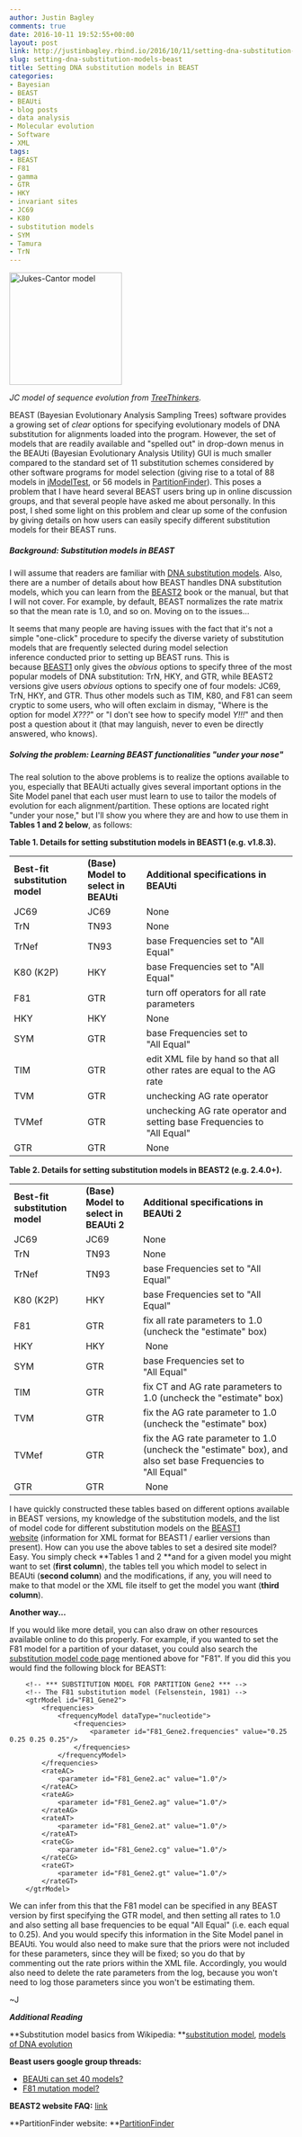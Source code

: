 ```yaml
---
author: Justin Bagley
comments: true
date: 2016-10-11 19:52:55+00:00
layout: post
link: http://justinbagley.rbind.io/2016/10/11/setting-dna-substitution-models-beast/
slug: setting-dna-substitution-models-beast
title: Setting DNA substitution models in BEAST
categories:
- Bayesian
- BEAST
- BEAUti
- blog posts
- data analysis
- Molecular evolution
- Software
- XML
tags:
- BEAST
- F81
- gamma
- GTR
- HKY
- invariant sites
- JC69
- K80
- substitution models
- SYM
- Tamura
- TrN
---
```


<a href="/images/jc-revised.png"><img src="/images/jc-revised.png" title="Jukes-Cantor model" alt="Jukes-Cantor model" width="200px"></a>

_JC model of sequence evolution from [TreeThinkers](http://treethinkers.org/jukes-cantor-model-of-dna-substitution/)._


BEAST (Bayesian Evolutionary Analysis Sampling Trees) software provides a growing set of _clear_ options for specifying evolutionary models of DNA substitution for alignments loaded into the program. However, the set of models that are readily available and "spelled out" in drop-down menus in the BEAUti (Bayesian Evolutionary Analysis Utility) GUI is much smaller compared to the standard set of 11 substitution schemes considered by other software programs for model selection (giving rise to a total of 88 models in [jModelTest](https://github.com/ddarriba/jmodeltest2), or 56 models in [PartitionFinder](http://www.robertlanfear.com/partitionfinder/)). This poses a problem that I have heard several BEAST users bring up in online discussion groups, and that several people have asked me about personally. In this post, I shed some light on this problem and clear up some of the confusion by giving details on how users can easily specify different substitution models for their BEAST runs. 



##### Background: Substitution models in BEAST

I will assume that readers are familiar with [DNA substitution models](https://en.wikipedia.org/wiki/Models_of_DNA_evolution). Also, there are a number of details about how BEAST handles DNA substitution models, which you can learn from the [BEAST2](http://beast2.org) book or the manual, but that I will not cover. For example, by default, BEAST normalizes the rate matrix so that the mean rate is 1.0, and so on. Moving on to the issues...

It seems that many people are having issues with the fact that it's not a simple "one-click" procedure to specify the diverse variety of substitution models that are frequently selected during model selection inference conducted prior to setting up BEAST runs. This is because [BEAST1](http://beast.bio.ed.ac.uk) only gives the _obvious_ options to specify three of the most popular models of DNA substitution: TrN, HKY, and GTR, while BEAST2 versions give users _obvious_ options to specify one of four models: JC69, TrN, HKY, and GTR. Thus other models such as TIM, K80, and F81 can seem cryptic to some users, who will often exclaim in dismay, "Where is the option for model _X???_" or "I don't see how to specify model _Y!!!_" and then post a question about it (that may languish, never to even be directly answered, who knows).


##### **Solving the problem: Learning BEAST functionalities "under your nose"**

The real solution to the above problems is to realize the options available to you, especially that BEAUti actually gives several important options in the Site Model panel that each user must learn to use to tailor the models of evolution for each alignment/partition. These options are located right "under your nose," but I'll show you where they are and how to use them in **Tables 1 and 2 below**, as follows:


**Table 1. Details for setting substitution models in BEAST1 (e.g. v1.8.3).**

<table >
<tbody >
<tr >
	<td ><strong>Best-fit substitution model</strong>
</td>
	<td ><strong>(Base) Model to select in BEAUti</strong>
</td>
	<td ><strong>Additional specifications in BEAUti</strong>
</td>
</tr>
<tr >
<td >JC69
</td>
<td >JC69
</td>
<td >None 
</td>
</tr>
<tr >
<td >TrN
</td>
<td >TN93
</td>
<td >None 
</td>
</tr>
<tr >
<td >TrNef
</td>
<td >TN93
</td>
<td >base Frequencies set to "All Equal"
</td>
</tr>
<tr >
<td >K80 (K2P)
</td>
<td >HKY
</td>
<td >base Frequencies set to "All Equal"
</td>
</tr>
<tr >
<td >F81
</td>
<td >GTR
</td>
<td >turn off operators for all rate parameters
</td>
</tr>
<tr >
<td >HKY
</td>
<td >HKY
</td>
<td >None
</td>
</tr>
<tr >
<td >SYM
</td>
<td >GTR
</td>
<td >base Frequencies set to "All Equal"
</td>
</tr>
<tr >
<td >TIM
</td>
<td >GTR
</td>
<td >edit XML file by hand so that all other rates are equal to the AG rate
</td>
</tr>
<tr >
<td >TVM
</td>
<td >GTR
</td>
<td >unchecking AG rate operator
</td>
</tr>
<tr >
<td >TVMef
</td>
<td >GTR
</td>
<td >unchecking AG rate operator and setting base Frequencies to "All Equal"
</td>
</tr>
<tr >
<td >GTR
</td>
<td >GTR
</td>
<td >None
</td>
</tr>
</tbody>
</table>


**Table 2. Details for setting substitution models in BEAST2 (e.g. 2.4.0+).**

<table >
<tbody >
<tr >
	<td ><strong>Best-fit substitution model</strong>
</td>
	<td ><strong>(Base) Model to select in BEAUti 2</strong>
</td>
	<td ><strong>Additional specifications in BEAUti 2</strong>
</td>
</tr>
<tr >
<td >JC69
</td>
<td >JC69
</td>
<td >None 
</td>
</tr>
<tr >
<td >TrN
</td>
<td >TN93
</td>
<td >None
</td>
</tr>
<tr >
<td >TrNef
</td>
<td >TN93
</td>
<td >base Frequencies set to "All Equal"
</td>
</tr>
<tr >
<td >K80 (K2P)
</td>
<td >HKY
</td>
<td >base Frequencies set to "All Equal"
</td>
</tr>
<tr >
<td >F81
</td>
<td >GTR
</td>
<td >fix all rate parameters to 1.0 (uncheck the "estimate" box)
</td>
</tr>
<tr >
<td >HKY
</td>
<td >HKY
</td>
<td > None
</td>
</tr>
<tr >
<td >SYM
</td>
<td >GTR
</td>
<td >base Frequencies set to "All Equal"
</td>
</tr>
<tr >
<td >TIM
</td>
<td >GTR
</td>
<td >fix CT and AG rate parameters to 1.0 (uncheck the "estimate" box)
</td>
</tr>
<tr >
<td >TVM
</td>
<td >GTR
</td>
<td >fix the AG rate parameter to 1.0 (uncheck the "estimate" box)
</td>
</tr>
<tr >
<td >TVMef
</td>
<td >GTR
</td>
<td >fix the AG rate parameter to 1.0 (uncheck the "estimate" box), and also set base Frequencies to "All Equal"
</td>
</tr>
<tr >
<td >GTR
</td>
<td >GTR
</td>
<td > None
</td>
</tr>
</tbody>
</table>


I have quickly constructed these tables based on different options available in BEAST versions, my knowledge of the substitution models, and the list of model code for different substitution models on the [BEAST1 website](http://beast.bio.ed.ac.uk/Substitution-model-code) (information for XML format for BEAST1 / earlier versions than present). How can you use the above tables to set a desired site model? Easy. You simply check **Tables 1 and 2 **and for a given model you might want to set (**first column**), the tables tell you which model to select in BEAUti (**second column**) and the modifications, if any, you will need to make to that model or the XML file itself to get the model you want (**third column**). 


**Another way...**

If you would like more detail, you can also draw on other resources available online to do this properly. For example, if you wanted to set the F81 model for a partition of your dataset, you could also search the [substitution model code page](http://beast.bio.ed.ac.uk/Substitution-model-code) mentioned above for "F81". If you did this you would find the following block for BEAST1:
    
```
    <!-- *** SUBSTITUTION MODEL FOR PARTITION Gene2 *** -->
    <!-- The F81 substitution model (Felsenstein, 1981) -->
    <gtrModel id="F81_Gene2">
    	<frequencies>
    		<frequencyModel dataType="nucleotide">
    			<frequencies>
    				<parameter id="F81_Gene2.frequencies" value="0.25 0.25 0.25 0.25"/>
    			</frequencies>
    		</frequencyModel>
    	</frequencies>
    	<rateAC>
    		<parameter id="F81_Gene2.ac" value="1.0"/>
    	</rateAC>
    	<rateAG>
    		<parameter id="F81_Gene2.ag" value="1.0"/>
    	</rateAG>
    	<rateAT>
    		<parameter id="F81_Gene2.at" value="1.0"/>
    	</rateAT>
    	<rateCG>
    		<parameter id="F81_Gene2.cg" value="1.0"/>
    	</rateCG>
    	<rateGT>
    		<parameter id="F81_Gene2.gt" value="1.0"/>
    	</rateGT>
    </gtrModel>
```


We can infer from this that the F81 model can be specified in any BEAST version by first specifying the GTR model, and then setting all rates to 1.0 and also setting all base frequencies to be equal "All Equal" (i.e. each equal to 0.25). And you would specify this information in the Site Model panel in BEAUti. You would also need to make sure that the priors were not included for these parameters, since they will be fixed; so you do that by commenting out the rate priors within the XML file. Accordingly, you would also need to delete the rate parameters from the log, because you won't need to log those parameters since you won't be estimating them.

~J


_**Additional Reading**_

**Substitution model basics from Wikipedia: **[substitution model](https://en.wikipedia.org/wiki/Substitution_model), [models of DNA evolution](https://en.wikipedia.org/wiki/Models_of_DNA_evolution)  

**Beast users google group threads:**
	
  * [BEAUti can set 40 models?](https://groups.google.com/forum/#!topic/beast-users/_zCoCTSkWRs)
  * [F81 mutation model?](https://groups.google.com/forum/#!topic/beast-users/FqmhFT0UOnU)


**BEAST2 website FAQ:** [link](http://www.beast2.org/wiki/index.php/FAQ#How_to_make_use_of_other_substitution_models_not_given_in_Beauti.3F_Specifically.2C_Jukes-Cantor_model.3F)


**PartitionFinder website: **[PartitionFinder](http://www.robertlanfear.com/partitionfinder/)
